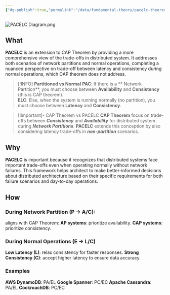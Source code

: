```yaml
---
{"dg-publish":true,"permalink":"/data/fundamental-theory/pacelc-theorem/"}
---
```


![PACELC Diagram.png](/img/user/Data/Fundamental%20Theory/PACELC%20Diagram.png)
## What
**PACELC** is an extension to CAP Theorem by providing a more comprehensive view of the trade-offs in distributed system. It addresses both scenarios of network partitions and normal operations, completing a nuanced perspective on trade-off between latency and consistency during normal operations, which CAP theorem does not address.

>[!INFO] **Partitioned vs Normal**
>**PAC**: If there is a ** Network Partition**, you must choose between **Availability** and **Consistency** (this is CAP theorem). \
>**ELC**: Else, when the system is running normally (no partition), you must choose between **Latency** and **Consistency**.

> [!important]- CAP Theorem vs PACELC
> **CAP Theorem** focus on trade-offs between ***Consistency*** and ***Availability*** for distributed system during ***Network Partitions***.
> **PACELC** extends this conception by also considering latency trade-offs in ***non-partition*** scenarios.

## Why
**PACELC** is important because it recognizes that distributed systems face important trade-offs even when operating normally without network failures. This framework helps architect to make better-informed decisions about distributed architecture based on their specific requirements for both failure scenarios and day-to-day operations.

## How
### **During Network Partition (P -> A/C):**
aligns with CAP Theorem:
**AP systems**: prioritize availability.
**CAP systems**: prioritize consistency.
### **During Normal Operations (E -> L/C)**
**Low Latency (L)**: relax consistency for faster responses.
**Strong Consistency (C)**: accept higher latency to ensure data accuracy.

### Examples
**AWS DynamoDB**: PA/EL
**Google Spanner**: PC/EC
**Apache Cassandra**: PA/EL
**CockroachDB**: PC/EC





















